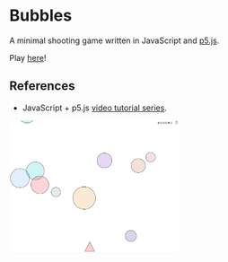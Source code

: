 # Bubbles
A minimal shooting game written in JavaScript and [p5.js](http://p5js.org).

Play [here](http://dfilaretti.github.io/software/bubbles)! 

## References
* JavaScript + p5.js [video tutorial series](https://www.youtube.com/playlist?list=PLRqwX-V7Uu6Zy51Q-x9tMWIv9cueOFTFA).

<img src="img/screenshot-1.png" align="center" width="60%" height="60%">
